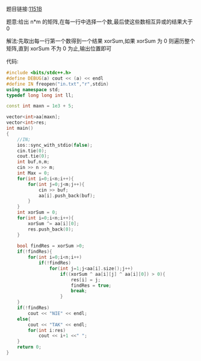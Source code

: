 题目链接:[1151B](https://codeforces.com/problemset/problem/1151/B)

题意:给出 n*m 的矩阵,在每一行中选择一个数,最后使这些数相互异或的结果大于0

解法:先取出每一行第一个数得到一个结果 xorSum,如果 xorSum 为 0 则遍历整个矩阵,直到 xorSum 不为 0 为止,输出位置即可

代码:

```cpp
#include <bits/stdc++.h>
#define DEBUG(a) cout << (a) << endl
#define IN freopen("in.txt","r",stdin)
using namespace std;
typedef long long int ll;

const int maxn = 1e3 + 5;

vector<int>aa[maxn];
vector<int>res;
int main()
{
    //IN;
    ios::sync_with_stdio(false);
    cin.tie(0);
    cout.tie(0);
    int buf,n,m;
    cin >> n >> m;
    int Max = 0;
    for(int i=0;i<n;i++){
        for(int j=0;j<m;j++){
            cin >> buf;
            aa[i].push_back(buf);
        }
    }
    int xorSum = 0;
    for(int i=0;i<n;i++){
        xorSum ^= aa[i][0];
        res.push_back(0);
    }
    
    bool findRes = xorSum >0;
    if(!findRes){
        for(int i=0;i<n;i++)
            if(!findRes)
                for(int j=1;j<aa[i].size();j++)
                    if((xorSum ^ aa[i][j] ^ aa[i][0]) > 0){
                        res[i] = j;
                        findRes = true;
                        break;
                    }
    }
    if(!findRes)
        cout << "NIE" << endl;
    else{
        cout << "TAK" << endl;
        for(int i:res)
            cout << i+1 <<" ";
    }
    return 0;
}
```